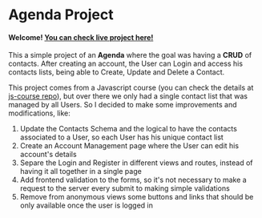 # Agenda Project

#### Welcome! [You can check live project here!](https://agenda-nodejs-1kdf.onrender.com/)

This a simple project of an **Agenda** where the goal was having a **CRUD** of contacts. 
After creating an account, the User can Login and access his contacts lists, being able to Create, Update and Delete a Contact.

This project comes from a Javascript course (you can check the details at [js-course repo](https://github.com/fernandaorms/js-course/tree/main)), but over there we only had a single contact list that was managed by all Users. So I decided to make some improvements and modifications, like:

 1. Update the Contacts Schema and the logical to have the contacts associated to a User, so each User has his unique contact list
 2. Create an Account Management page where the User can edit his account's details
 3. Separe the Login and Register in different views and routes, instead of having it all together in a single page
 4. Add frontend validation to the forms, so it's not necessary to make a request to the server every submit to making simple validations
 5. Remove from anonymous views some buttons and links that should be only available once the user is logged in